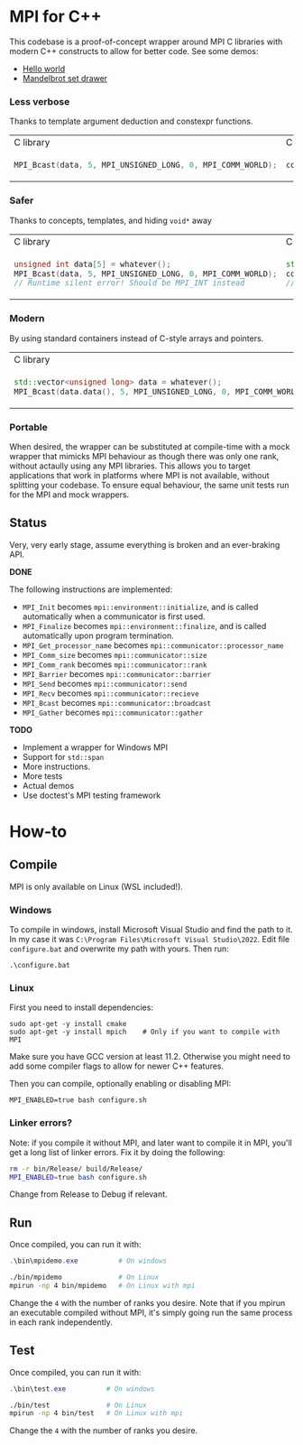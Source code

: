 # MPI for C++
This codebase is a proof-of-concept wrapper around MPI C libraries with modern C++ constructs to allow for better code. See some demos:
- [Hello world](demos/helloworld/)
- [Mandelbrot set drawer](demos/mandelbrot/)

### Less verbose
Thanks to template argument deduction and constexpr functions.

<table>
<tr>
<td> C library
<td> C++ wrapper </td>
</tr>
<tr>
<td>

```C
MPI_Bcast(data, 5, MPI_UNSIGNED_LONG, 0, MPI_COMM_WORLD);
```

</td>
<td>

```c++
comm.broadcast(data, 0);
```

</td>
</tr>
</table>




### Safer
Thanks to concepts, templates, and hiding `void*` away

<table>
<tr>
<td> C library
<td> C++ wrapper </td>
</tr>
<tr>
<td>

```C
unsigned int data[5] = whatever();
MPI_Bcast(data, 5, MPI_UNSIGNED_LONG, 0, MPI_COMM_WORLD);
// Runtime silent error! Should be MPI_INT instead
```

</td>
<td>

```c++
std::array<int, 5> data = whatever();
comm.broadcast(data, 0);
// Automatically deducts type is int, and size is 5
```

</td>
</tr>
</table>


### Modern
By using standard containers instead of C-style arrays and pointers.

<table>
<tr>
<td> C library
<td> C++ wrapper </td>
</tr>
<tr>
<td>

```C++
std::vector<unsigned long> data = whatever();
MPI_Bcast(data.data(), 5, MPI_UNSIGNED_LONG, 0, MPI_COMM_WORLD);
```

</td>
<td>

```c++
std::vector<unsigned long> data = whatever();
comm.broadcast(data, 0);
```

</td>
</tr>
</table>

### Portable
When desired, the wrapper can be substituted at compile-time with a mock wrapper that mimicks MPI behaviour as though there was only one rank, without actaully using any MPI libraries. This allows you to target applications that work in platforms where MPI is not available, without splitting your codebase. To ensure equal behaviour, the same unit tests run for the MPI and mock wrappers.


## Status
Very, very early stage, assume everything is broken and an ever-braking API.

**DONE**

The following instructions are implemented:
- `MPI_Init` becomes `mpi::environment::initialize`, and is called automatically when a communicator is first used.
- `MPI_Finalize` becomes `mpi::environment::finalize`, and is called automatically upon program termination.
- `MPI_Get_processor_name` becomes `mpi::communicator::processor_name`
- `MPI_Comm_size` becomes `mpi::communicator::size`
- `MPI_Comm_rank` becomes `mpi::communicator::rank`
- `MPI_Barrier` becomes `mpi::communicator::barrier`
- `MPI_Send` becomes `mpi::communicator::send`
- `MPI_Recv` becomes `mpi::communicator::recieve`
- `MPI_Bcast` becomes `mpi::communicator::broadcast`
- `MPI_Gather` becomes `mpi::communicator::gather`

**TODO**

- Implement a wrapper for Windows MPI
- Support for `std::span`
- More instructions.
- More tests
- Actual demos
- Use doctest's MPI testing framework

# How-to
## Compile
MPI is only available on Linux (WSL included!).

### Windows
To compile in windows, install Microsoft Visual Studio and find the path to it. In my case it was `C:\Program Files\Microsoft Visual Studio\2022`. Edit file `configure.bat` and overwrite my path with yours. Then run:
```
.\configure.bat
```

### Linux
First you need to install dependencies:
```
sudo apt-get -y install cmake
sudo apt-get -y install mpich    # Only if you want to compile with MPI
```
Make sure you have GCC version at least 11.2. Otherwise you might need to add some compiler flags to allow for newer C++ features.

Then you can compile, optionally enabling or disabling MPI:
```
MPI_ENABLED=true bash configure.sh
```

### Linker errors?
Note: if you compile it without MPI, and later want to compile it in MPI, you'll get a long list of linker errors. Fix it by doing the following:
```bash
rm -r bin/Release/ build/Release/
MPI_ENABLED=true bash configure.sh
```
Change from Release to Debug if relevant.

## Run
Once compiled, you can run it with:
```Powershell
.\bin\mpidemo.exe          # On windows
```
```bash
./bin/mpidemo              # On Linux
mpirun -np 4 bin/mpidemo   # On Linux with mpi
```
Change the `4` with the number of ranks you desire. Note that if you mpirun an executable compiled without MPI, it's simply going run the same process in each rank independently.

## Test
Once compiled, you can run it with:
```Powershell
.\bin\test.exe          # On windows
```
```bash
./bin/test              # On Linux
mpirun -np 4 bin/test   # On Linux with mpi
```
Change the `4` with the number of ranks you desire.
